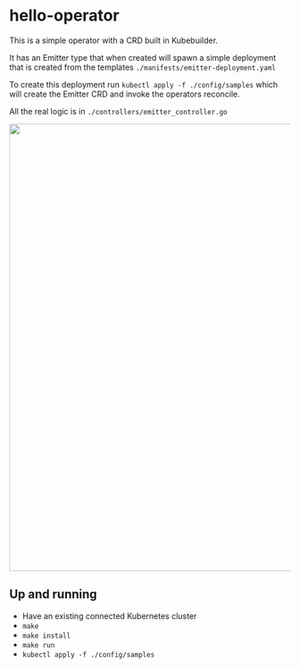 # hello-operator

This is a simple operator with a CRD built in Kubebuilder.

It has an Emitter type that when created will spawn a simple deployment that is created from the templates `./manifests/emitter-deployment.yaml`

To create this deployment run `kubectl apply -f ./config/samples` which will create the Emitter CRD and invoke the operators reconcile.

All the real logic is in `./controllers/emitter_controller.go`


<img src="image/layout.png" width="800" />



## Up and running

- Have an existing connected Kubernetes cluster
- `make`
- `make install`
- `make run`
- `kubectl apply -f ./config/samples`